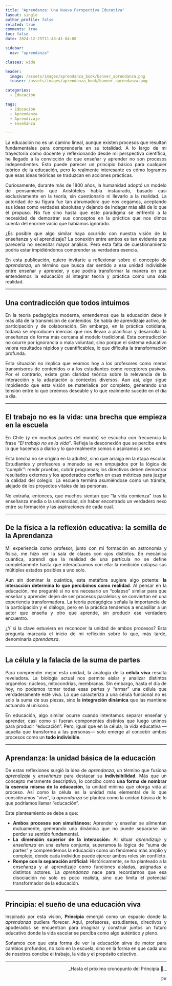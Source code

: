 ```yaml
---
title: "Aprendanza: Una Nueva Perspectiva Educativa"
layout: single
author_profile: false
related: true
comments: true
toc: false
date: 2024-12-25T11:48:41-04:00

sidebar:
  nav: "aprendanza"

classes: wide

header:
  image: /assets/images/aprendanza_book/banner_aprendanza.png
  teaser: /assets/images/aprendanza_book/banner_aprendanza.png

categories:
  - Educación

tags:
  - Educación
  - Aprendanza
  - Aprendizaje
  - Enseñanza

---
```


<div align="justify" markdown="1">
La educación no es un camino lineal, aunque existen procesos que resultan fundamentales para comprenderla en su totalidad. A lo largo de mi trayectoria como docente y reflexionando desde mi perspectiva científica, he llegado a la convicción de que enseñar y aprender no son procesos independientes. Esto puede parecer un principio básico para cualquier teórico de la educación, pero lo realmente interesante es cómo logramos que esas ideas teóricas se traduzcan en acciones prácticas.

Curiosamente, durante más de 1800 años, la humanidad adoptó un modelo de pensamiento que Aristóteles había instaurado, basado casi exclusivamente en la teoría, sin cuestionarlo ni llevarlo a la realidad. La autoridad de su figura fue tan abrumadora que nos cegamos, aceptando sus ideas como verdades absolutas y dejando de indagar más allá de lo que él propuso. No fue sino hasta que este paradigma se enfrentó a la necesidad de demostrar sus conceptos en la práctica que nos dimos cuenta del enorme vacío que habíamos ignorado.

¿Es posible que algo similar haya ocurrido con nuestra visión de la enseñanza y el aprendizaje? La conexión entre ambos es tan evidente que parecería no necesitar mayor análisis. Pero esta falta de cuestionamiento podría estar impidiéndonos comprender su verdadera esencia.

En esta publicación, quiero invitarte a reflexionar sobre el concepto de *aprendanza*, un término que busca dar sentido a esa unidad indivisible entre enseñar y aprender, y que podría transformar la manera en que entendemos la educación al integrar teoría y práctica como una sola realidad.

---

## Una contradicción que todos intuimos
En la teoría pedagógica moderna, entendemos que la educación debe ir más allá de la transmisión de contenidos. Se habla de aprendizaje activo, de participación y de colaboración. Sin embargo, en la práctica cotidiana, todavía se reproducen inercias que nos llevan a planificar y desarrollar la enseñanza de forma más cercana al modelo tradicional. Esta contradicción no ocurre por ignorancia o mala voluntad, sino porque el sistema educativo valora resultados rápidos y cuantificables, lo que dificulta la transformación profunda.

Esta situación no implica que veamos hoy a los profesores como meros transmisores de contenidos o a los estudiantes como receptores pasivos. Por el contrario, existe gran claridad teórica sobre la relevancia de la interacción y la adaptación a contextos diversos. Aun así, algo sigue impidiendo que esta visión se materialice por completo, generando una tensión entre lo que creemos deseable y lo que realmente sucede en el día a día.

---

## El trabajo no es la vida: una brecha que empieza en la escuela
En Chile (y en muchas partes del mundo) se escucha con frecuencia la frase *“El trabajo no es la vida”*. Refleja la desconexión que se percibe entre lo que hacemos a diario y lo que realmente somos o aspiramos a ser.

Esta brecha no se origina en la adultez, sino que arraiga en la etapa escolar. Estudiantes y profesores a menudo se ven empujados por la lógica de “cumplir”: rendir pruebas, cubrir programas; los directivos deben demostrar resultados externos y los apoderados confían en esas métricas para juzgar la calidad del colegio. La escuela termina asumiéndose como un trámite, alejado de los proyectos vitales de las personas.

No extraña, entonces, que muchos sientan que “la vida comienza” tras la enseñanza media o la universidad, sin haber encontrado un verdadero nexo entre su formación y las aspiraciones de cada cual.

---

## De la física a la reflexión educativa: la semilla de la Aprendanza
Mi experiencia como profesor, junto con mi formación en astronomía y física, me hizo ver la sala de clases con ojos distintos. En mecánica cuántica, aprendí que la realidad de una partícula no se define completamente hasta que interactuamos con ella: la medición colapsa sus múltiples estados posibles a uno solo.

Aun sin dominar la cuántica, esta metáfora sugiere algo potente: **la interacción determina lo que percibimos como realidad**. Al pensar en la educación, me pregunté si no era necesario un “colapso” similar para que enseñar y aprender dejen de ser procesos paralelos y se conviertan en una experiencia transformadora. La teoría pedagógica señala la importancia de la participación y el diálogo, pero en la práctica tendemos a encasillar a un actor que enseña y otro que aprende, sin producir ese verdadero encuentro.

¿Y si la clave estuviera en reconocer la unidad de ambos procesos? Esta pregunta marcaría el inicio de mi reflexión sobre lo que, más tarde, denominaría *aprendanza*.

---

## La célula y la falacia de la suma de partes
Para comprender mejor esta unidad, la analogía de la **célula viva** resulta reveladora. La biología actual nos permite aislar y analizar distintos organelos: núcleos, mitocondrias, membranas. Sin embargo, hasta el día de hoy, no podemos tomar todas esas partes y “armar” una célula que verdaderamente esté viva. Lo que caracteriza a una célula funcional no es solo la suma de sus piezas, sino la **integración dinámica** que las mantiene actuando al unísono.

En educación, algo similar ocurre cuando intentamos separar enseñar y aprender, casi como si fueran componentes distintos que luego unimos para producir “educación”. Pero, igual que en la célula, la vida educativa —aquella que transforma a las personas— solo emerge al concebir ambos procesos como un **todo indivisible**.

---

## Aprendanza: la unidad básica de la educación
De estas reflexiones surgió la idea de *aprendanza*, un término que fusiona *aprendizaje* y *enseñanza* para destacar su **indivisibilidad**. Más que un concepto meramente descriptivo, lo concibo como **una forma de nombrar la esencia misma de la educación**, la unidad mínima que otorga vida al proceso. Así como la célula es la unidad más elemental de lo que consideramos “vivo”, la *aprendanza* se plantea como la unidad básica de lo que podríamos llamar “educación”.

Este planteamiento se debe a que:
- **Ambos procesos son simultáneos:** Aprender y enseñar se alimentan mutuamente, generando una dinámica que no puede separarse sin perder su sentido fundamental.
- **La dimensión superior de la interacción:** Al situar *aprendizaje* y *enseñanza* en una esfera conjunta, superamos la lógica de “suma de partes” y comprendemos la educación como un fenómeno más amplio y complejo, donde cada individuo puede ejercer ambos roles sin conflicto.
- **Rompe con la separación artificial:** Históricamente, se ha planteado a la enseñanza y al aprendizaje como funciones aisladas, asignadas a distintos actores. La *aprendanza* nace para recordarnos que esa disociación no solo es poco realista, sino que limita el potencial transformador de la educación.

---

## Principia: el sueño de una educación viva
Inspirado por esta visión, **Principia** emergió como un espacio donde la *aprendanza* pudiera florecer. Aquí, profesores, estudiantes, directivos y apoderados se encuentran para imaginar y construir juntos un futuro educativo donde la vida escolar se perciba como algo auténtico y pleno.

Soñamos con que esta forma de ver la educación sirva de motor para cambios profundos, no solo en la escuela, sino en la forma en que cada uno de nosotros concibe el trabajo, la vida y el propósito colectivo.

---

<div align="right" markdown="1">
_Hasta el próximo cronopunto del Principia 🥚._

DV  
</div>
</div>
